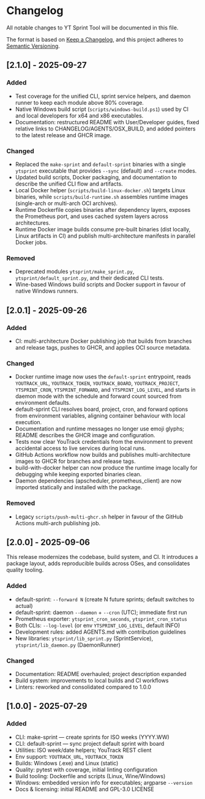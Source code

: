 # Changelog

All notable changes to YT Sprint Tool will be documented in this file.

The format is based on [Keep a Changelog](https://keepachangelog.com/en/1.0.0/),
and this project adheres to [Semantic Versioning](https://semver.org/spec/v2.0.0.html).

## [2.1.0] - 2025-09-27

### Added

- Test coverage for the unified CLI, sprint service helpers, and daemon runner to keep each module above 80% coverage.
- Native Windows build script (`scripts/windows-build.ps1`) used by CI and local developers for x64 and x86 executables.
- Documentation: restructured README with User/Developer guides, fixed relative links to CHANGELOG/AGENTS/OSX_BUILD, and added pointers to the latest release and GHCR image.

### Changed

- Replaced the `make-sprint` and `default-sprint` binaries with a single `ytsprint` executable that provides `--sync` (default) and `--create` modes.
- Updated build scripts, Docker packaging, and documentation to describe the unified CLI flow and artifacts.
- Local Docker helper (`scripts/build-linux-docker.sh`) targets Linux binaries, while `scripts/build-runtime.sh`
  assembles runtime images (single-arch or multi-arch OCI archives).
- Runtime Dockerfile copies binaries after dependency layers, exposes the Prometheus port, and uses cached
  system layers across architectures.
- Runtime Docker image builds consume pre-built binaries (dist locally, Linux artifacts in CI) and publish
  multi-architecture manifests in parallel Docker jobs.

### Removed

- Deprecated modules `ytsprint/make_sprint.py`, `ytsprint/default_sprint.py`, and their dedicated CLI tests.
- Wine-based Windows build scripts and Docker support in favour of native Windows runners.

## [2.0.1] - 2025-09-26

### Added

- CI: multi-architecture Docker publishing job that builds from branches and release tags, pushes to GHCR, and applies OCI source metadata.

### Changed

- Docker runtime image now uses the `default-sprint` entrypoint, reads `YOUTRACK_URL`, `YOUTRACK_TOKEN`,
  `YOUTRACK_BOARD`, `YOUTRACK_PROJECT`, `YTSPRINT_CRON`, `YTSPRINT_FORWARD`, and `YTSPRINT_LOG_LEVEL`, and starts in
  daemon mode with the schedule and forward count sourced from environment defaults.
- default-sprint CLI resolves board, project, cron, and forward options from environment variables, aligning container behaviour with local execution.
- Documentation and runtime messages no longer use emoji glyphs; README describes the GHCR image and configuration.
- Tests now clear YouTrack credentials from the environment to prevent accidental access to live services during local runs.
- GitHub Actions workflow now builds and publishes multi-architecture images to GHCR for branches and release tags.
- build-with-docker helper can now produce the runtime image locally for debugging while keeping exported binaries clean.
- Daemon dependencies (apscheduler, prometheus_client) are now imported statically and installed with the package.

### Removed

- Legacy `scripts/push-multi-ghcr.sh` helper in favour of the GitHub Actions multi-arch publishing job.

## [2.0.0] - 2025-09-06

This release modernizes the codebase, build system, and CI. It introduces a package layout, adds reproducible builds across OSes, and consolidates quality tooling.

### Added

- default-sprint: `--forward N` (create N future sprints; default switches to actual)
- default-sprint: daemon `--daemon` + `--cron` (UTC); immediate first run
- Prometheus exporter: `ytsprint_cron_seconds`, `ytsprint_cron_status`
- Both CLIs: `--log-level` (or env `YTSPRINT_LOG_LEVEL`, default INFO)
- Development rules: added AGENTS.md with contribution guidelines
- New libraries: `ytsprint/lib_sprint.py` (SprintService), `ytsprint/lib_daemon.py` (DaemonRunner)

### Changed

- Documentation: README overhauled; project description expanded
- Build system: improvements to local builds and CI workflows
- Linters: reworked and consolidated compared to 1.0.0

## [1.0.0] - 2025-07-29

### Added

- CLI: make-sprint — create sprints for ISO weeks (YYYY.WW)
- CLI: default-sprint — sync project default sprint with board
- Utilities: ISO week/date helpers; YouTrack REST client
- Env support: `YOUTRACK_URL`, `YOUTRACK_TOKEN`
- Builds: Windows (.exe) and Linux (static)
- Quality: pytest with coverage, initial linting configuration
- Build tooling: Dockerfile and scripts (Linux, Wine/Windows)
- Windows: embedded version info for executables; argparse `--version`
- Docs & licensing: initial README and GPL-3.0 LICENSE
